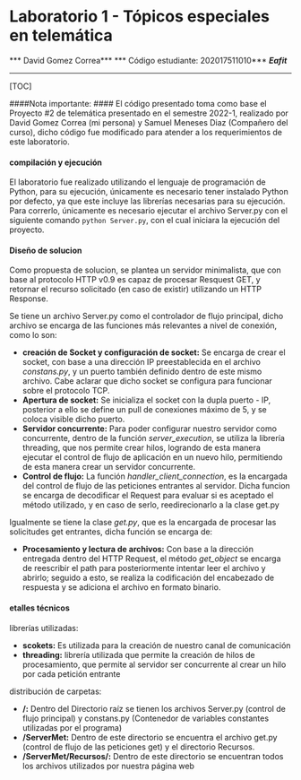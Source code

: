 # Laboratorio 1 - Tópicos especiales en telemática
*** David Gomez Correa***
*** Código estudiante: 202017511010***
***Eafit***
                
----
[TOC]

####Nota importante: ####
El código presentado toma como base el Proyecto #2 de telemática presentado en el semestre 2022-1, realizado por David Gomez Correa (mi persona) y Samuel Meneses Diaz (Compañero del curso), dicho código fue modificado para atender a los requerimientos de este laboratorio.

#### compilación y ejecución ####
El laboratorio fue realizado utilizando el lenguaje de programación de Python, para su ejecución, únicamente es necesario tener instalado Python por defecto, ya que este incluye las librerías necesarias para su ejecución. Para correrlo, únicamente es necesario ejecutar el archivo Server.py con el siguiente comando `python Server.py`, con el cual iniciara la ejecución del proyecto.

#### Diseño de solucion ####
Como propuesta de solucion, se plantea un servidor minimalista, que con base al protocolo HTTP v0.9 es capaz de procesar Resquest GET, y retornar el recurso solicitado (en caso de existir) utilizando un HTTP Response.

Se tiene un archivo Server.py como el controlador de flujo principal, dicho archivo se encarga de las funciones más relevantes a nivel de conexión, como lo son:
- **creación de Socket y configuración de socket:** Se encarga de crear el socket, con base a una dirección IP preestablecida en el archivo *constans.py*, y un puerto también definido dentro de este mismo archivo. Cabe aclarar que dicho socket se configura para funcionar sobre el protocolo TCP.
- **Apertura de socket:** Se inicializa el socket con la dupla puerto - IP, posterior a ello se define un pull de conexiones máximo de 5, y se coloca visible dicho puerto.
- **Servidor concurrente:** Para poder configurar nuestro servidor como concurrente, dentro de la función *server_execution*, se utiliza la librería threading, que nos permite crear hilos, logrando de esta manera ejecutar el control de flujo de aplicación en un nuevo hilo, permitiendo de esta manera crear un servidor concurrente.
- **Control de flujo:**  La función *handler_client_connection*, es la encargada del control de flujo de las peticiones entrantes al servidor. Dicha funcion se encarga de decodificar el Request para evaluar si es aceptado el método utilizado, y en caso de serlo, reedirecionarlo a la clase get.py

Igualmente se tiene la clase *get.py*, que es la encargada de procesar las solicitudes get entrantes, dicha función se encarga de:
- **Procesamiento y lectura de archivos:** Con base a la dirección entregada dentro del HTTP Request, el método *get_object* se encarga de reescribir el path para posteriormente intentar leer el archivo y abrirlo; seguido a esto, se realiza la codificación del encabezado de respuesta y se adiciona el archivo en formato binario.

#### etalles técnicos ####
librerías utilizadas:
- **scokets:** Es utilizada para la creación de nuestro canal de comunicación
- **threading:** librería utilizada que permite la creación de hilos de procesamiento, que permite al servidor ser concurrente al crear un hilo por cada petición entrante

distribución de carpetas:
- **/:** Dentro del Directorio raíz se tienen los archivos Server.py (control de flujo principal) y constans.py (Contenedor de variables constantes utilizadas por el programa)
- **/ServerMet:** Dentro de este directorio se encuentra el archivo get.py (control de flujo de las peticiones get) y el directorio Recursos.
- **/ServerMet/Recursos/:** Dentro de este directorio se encuentran todos los archivos utilizados por nuestra página web
